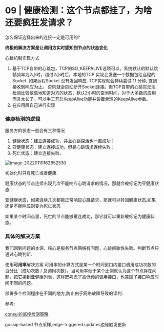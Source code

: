 # 09 | 健康检测：这个节点都挂了，为啥还要疯狂发请求？

怎么保证选择出来的连接一定是可用的?

**终极的解决方案是让调用方实时感知到节点的状态变化**

心跳机制实现方式
1. 基于TCP自带的心跳包，TCP的SO_KEEPALIVE选项可以，系统默认的默认跳帧频率为2小时，超过2小时后，本地的TCP 实现会发送一个数据包给远程的 Socket. 如果远程Socket 没有发回响应, TCP实现就会持续尝试 11 分钟, 直到接收到响应为止。 否则就会自动断开Socket连接。但TCP自带的心跳包无法检测比较敏感地知道对方的状态，默认2小时的空闲时间，对于大多数的应用而言太长了。可以手工开启KeepAlive功能并设置合理的KeepAlive参数。
2. 在应用层自己进行实现

### 健康检测的逻辑

服务方的状态一般会有三种情况

1. 健康状态：建立连接成功，并且心跳探活也一直成功；
2. 亚健康状态：建立连接成功，但是心跳请求连续失败；
3. 死亡状态：建立连接失败。

![image-20220110162852530](C:\Users\Administrator\AppData\Roaming\Typora\typora-user-images\image-20220110162852530.png)

初始化时只有死亡或者健康.

健康状态的节点连续出现几次不能响应心跳请求的情况，那就会被标记为亚健康状态

亚健康状态，如果连续几次都能正常响应心跳请求，那就可以转回健康状态,如果还是不能响应则变为死亡状态

如果某个时间点里，死亡的节点能够重连成功，那它就可以重新被标记为健康状态。

### 具体的解决方案

我们回到问题的本源，核心是服务节点网络有问题，心跳间歇性失败。判断节点只通过心跳判断.

使用**可用率**解决方案.可用率的计算方式是某一个时间窗口内接口调用成功次数的百分比（成功次数 / 总调用次数）。当可用率低于某个比例就认为这个节点存在问题，把它挪到亚健康列表，这样既考虑了高低频的调用接口，也兼顾了接口响应时间不同的问题。

部署多个检测程序在不同的地方,防止由于网络故障导致的误判.







参考:

[consul的监控检测策略](https://learn.hashicorp.com/tutorials/consul/service-registration-external-services?in=consul/developer-discovery)

gossip-based 节点采样,edge-triggered updates边缘触发更新